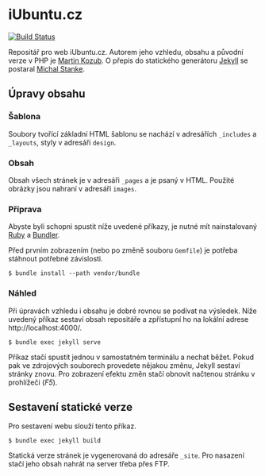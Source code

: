 
# iUbuntu.cz

[![Build Status](https://api.travis-ci.com/UbuntuCZ/iubuntu-cz.svg?branch=master)](https://travis-ci.com/UbuntuCZ/iubuntu-cz)

Repositář pro web iUbuntu.cz. Autorem jeho vzhledu, obsahu a původní verze v PHP je [Martin Kozub](https://github.com/zubozrout). O přepis do statického generátoru [Jekyll](https://jekyllrb.com/) se postaral [Michal Stanke](https://github.com/MikkCZ/).

## Úpravy obsahu

### Šablona
Soubory tvořící základní HTML šablonu se nachází v adresářích `_includes` a `_layouts`, styly v adresáři `design`.

### Obsah
Obsah všech stránek je v adresáři `_pages` a je psaný v HTML. Použité obrázky jsou nahraní v adresáři `images`.

### Příprava
Abyste byli schopni spustit níže uvedené příkazy, je nutné mít nainstalovaný [Ruby](https://www.ruby-lang.org/en/documentation/installation/) a [Bundler](https://bundler.io/#getting-started).

Před prvním zobrazením (nebo po změně souboru `Gemfile`) je potřeba stáhnout potřebné závislosti.
```
$ bundle install --path vendor/bundle
```

### Náhled
Při úpravách vzhledu i obsahu je dobré rovnou se podívat na výsledek. Níže uvedený příkaz sestaví obsah repositáře a zpřístupní ho na lokální adrese http://localhost:4000/.
```
$ bundle exec jekyll serve
```
Příkaz stačí spustit jednou v samostatném terminálu a nechat běžet. Pokud pak ve zdrojových souborech provedete nějakou změnu, Jekyll sestaví stránky znovu. Pro zobrazení efektu změn stačí obnovit načtenou stránku v prohlížeči (*F5*).

## Sestavení statické verze
Pro sestavení webu slouží tento příkaz.
```
$ bundle exec jekyll build
```
Statická verze stránek je vygenerovaná do adresáře `_site`. Pro nasazení stačí jeho obsah nahrát na server třeba přes FTP.
